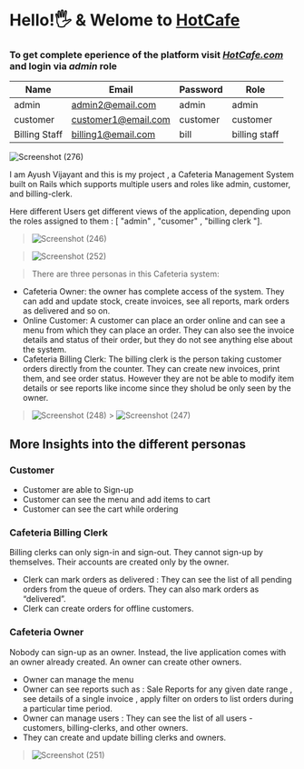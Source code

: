 # Hello!🖐 & Welome to [HotCafe](https://hotcafeweb.onrender.com/)

### To get complete eperience of the platform visit *_[HotCafe.com](https://hotcafeweb.onrender.com/)_* and login via *admin* role

| Name | Email | Password | Role |
|----  |  -----|  ------- |----  |
| admin | admin2@email.com | admin | admin |
| customer | customer1@email.com | customer | customer |
| Billing Staff | billing1@email.com | bill | billing staff |


![Screenshot (276)](https://user-images.githubusercontent.com/56788911/135817030-563a5ba7-d065-41a9-8150-191c9e80db94.png)



I am Ayush Vijayant and this is my project , a Cafeteria Management System built on Rails which supports multiple users and roles like admin, customer, and billing-clerk.

Here different Users get different views of the application, depending upon the roles assigned to them : [ "admin" , "cusomer" , "billing clerk "].

> ![Screenshot (246)](https://user-images.githubusercontent.com/56788911/126222293-e2ea492f-e37a-4e34-897c-5deeed1c48c6.png)

> ![Screenshot (252)](https://user-images.githubusercontent.com/56788911/126222485-6a71db1d-28d1-489f-a18b-e6c6faf1a183.png)

> There are three personas in this Cafeteria system:

- Cafeteria Owner: the owner has complete access of the system. They can add and update stock, create invoices, see all reports, mark orders as delivered and so on.
- Online Customer: A customer can place an order online and can see a menu from which they can place an order. They can also see the invoice details and status of their order, but they do not see anything else about the system.
- Cafeteria Billing Clerk: The billing clerk is the person taking customer orders directly from the counter. They can create new invoices, print them, and see order status. However they are not be able to modify item details or see reports like income since they sholud be only seen by the owner.

> ![Screenshot (248)](https://user-images.githubusercontent.com/56788911/126222725-02acfed3-439c-451e-8e34-434877552a07.png) > ![Screenshot (247)](https://user-images.githubusercontent.com/56788911/126222828-def29b3b-ff9f-46fb-8bbc-ec1a3b3f84b2.png)

## More Insights into the different personas

### Customer

- Customer are able to Sign-up
- Customer can see the menu and add items to cart
- Customer can see the cart while ordering

### Cafeteria Billing Clerk

Billing clerks can only sign-in and sign-out. They cannot sign-up by themselves. Their accounts are created only by the owner.

- Clerk can mark orders as delivered : They can see the list of all pending orders from the queue of orders. They can also mark orders as “delivered”.
- Clerk can create orders for offline customers.

### Cafeteria Owner

Nobody can sign-up as an owner. Instead, the live application comes with an owner already created. An owner can create other owners.

- Owner can manage the menu
- Owner can see reports such as : Sale Reports for any given date range , see details of a single invoice , apply filter on orders to list orders during a particular time period.
- Owner can manage users : They can see the list of all users - customers, billing-clerks, and other owners.
- They can create and update billing clerks and owners.

> ![Screenshot (251)](https://user-images.githubusercontent.com/56788911/126222988-75c75bf3-ecb4-4d3a-b27e-e52b2b73e86b.png)
